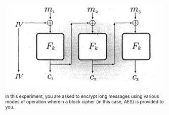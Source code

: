 ![](images/cdbm.png)

In this experiment, you are asked to encrypt long messages using various modes of operation wherein a block cipher (in this case, AES) is provided to you.